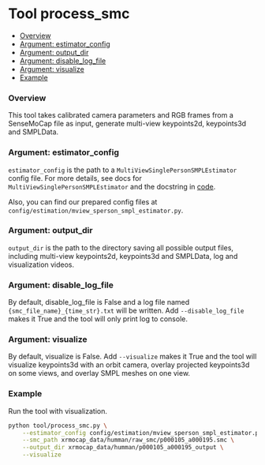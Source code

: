 # Tool process_smc

- [Overview](#overview)
- [Argument: estimator_config](#argument-estimator_config)
- [Argument: output_dir](#argument-output_dir)
- [Argument: disable_log_file](#argument-disable_log_file)
- [Argument: visualize](#argument-visualize)
- [Example](#example)

### Overview

This tool takes calibrated camera parameters and RGB frames from a SenseMoCap file as input, generate multi-view keypoints2d, keypoints3d and SMPLData.

### Argument: estimator_config

`estimator_config` is the path to a `MultiViewSinglePersonSMPLEstimator` config file. For more details, see docs for `MultiViewSinglePersonSMPLEstimator` and the docstring in [code](../../../xrmocap/estimation/mview_sperson_smpl_estimator.py).

Also, you can find our prepared config files at `config/estimation/mview_sperson_smpl_estimator.py`.

### Argument: output_dir

`output_dir` is the path to the directory saving all possible output files, including multi-view keypoints2d, keypoints3d and SMPLData, log and visualization videos.

### Argument: disable_log_file

By default, disable_log_file is False and a log file named `{smc_file_name}_{time_str}.txt` will be written. Add `--disable_log_file` makes it True and the tool will only print log to console.

### Argument: visualize

By default, visualize is False. Add `--visualize` makes it True and the tool will visualize keypoints3d with an orbit camera, overlay projected keypoints3d on some views, and overlay SMPL meshes on one view.

### Example

Run the tool with visualization.

```bash
python tool/process_smc.py \
	--estimator_config config/estimation/mview_sperson_smpl_estimator.py \
	--smc_path xrmocap_data/humman/raw_smc/p000105_a000195.smc \
	--output_dir xrmocap_data/humman/p000105_a000195_output \
	--visualize
```
